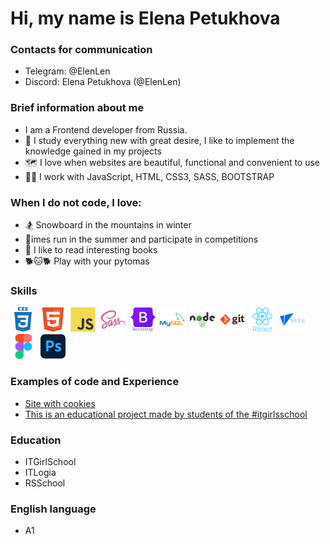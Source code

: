 # Hi, my name is Elena Petukhova

### Contacts for communication

- Telegram: @ElenLen
- Discord: Elena Petukhova (@ElenLen)

### Brief information about me

- I am a Frontend developer from Russia.
- 🌱 I study everything new with great desire, I like to implement the knowledge gained in my projects
- 🗺️ I love when websites are beautiful, functional and convenient to use
- 👩‍💻 I work with JavaScript, HTML, CSS3, SASS, BOOTSTRAP

### When I do not code, I love:

- 🏂 Snowboard in the mountains in winter
- 🏃imes run in the summer and participate in competitions
- 📖 I like to read interesting books
- 🐕🐱🐕 Play with your pytomas

### Skills

  <div>
     <img src="https://github.com/devicons/devicon/blob/master/icons/css3/css3-plain-wordmark.svg" title="CSS3" alt="CSS"
      width="40" height="40" />&nbsp;
    <img src="https://github.com/devicons/devicon/blob/master/icons/html5/html5-original.svg" title="HTML5" alt="HTML"
      width="40" height="40" />&nbsp;
    <img src="https://github.com/devicons/devicon/blob/master/icons/javascript/javascript-original.svg"
      title="JavaScript" alt="JavaScript" width="40" height="40" />&nbsp;
    <img src="https://github.com/devicons/devicon/blob/master/icons/sass/sass-original.svg" title="sass" **alt="sass"
      width="40" height="40" />&nbsp;
    <img src="https://github.com/devicons/devicon/blob/master/icons/bootstrap/bootstrap-original-wordmark.svg"
      title="bootstrap" **alt="bootstrap" width="40" height="40" />&nbsp;
    <img src="https://github.com/devicons/devicon/blob/master/icons/mysql/mysql-original-wordmark.svg" title="MySQL"
      alt="MySQL" width="40" height="40" />&nbsp;
    <img src="https://github.com/devicons/devicon/blob/master/icons/nodejs/nodejs-original-wordmark.svg" title="NodeJS"
      alt="NodeJS" width="40" height="40" />&nbsp;
    <img src="https://github.com/devicons/devicon/blob/master/icons/git/git-original-wordmark.svg" title="Git"
      **alt="Git" width="40" height="40" />&nbsp;
    <img src="https://github.com/devicons/devicon/blob/master/icons/react/react-original-wordmark.svg" title="React"
      **alt="Git" width="40" height="40" />&nbsp;
    <img src="https://github.com/devicons/devicon/blob/master/icons/vite/vite-original-wordmark.svg" title="Vite"
      **alt="Git" width="40" height="40" />&nbsp;
    <img src="https://github.com/devicons/devicon/blob/master/icons/figma/figma-original.svg" title="Figma"
      **alt="Figma" width="40" height="40" />&nbsp;
    <img src="https://github.com/devicons/devicon/blob/master/icons/photoshop/photoshop-original.svg" title="Photoshop"
      **alt="Figma" width="40" height="40" />&nbsp;
    
  </div>

### Examples of code and Experience

- [Site with cookies](https://elenlen.github.io/cookies/)
- [This is an educational project made by students of the #itgirlsschool](https://github.com/ElenLen/Lava-Studio)

### Education

- ITGirlSchool
- ITLogia
- RSSchool

### English language

- A1
